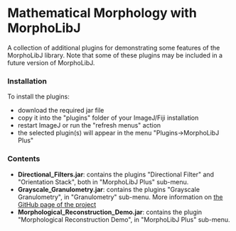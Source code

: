# Mathematical Morphology with MorphoLibJ

A collection of additional plugins for demonstrating some features of the MorphoLibJ library.
Note that some of these plugins may be included in a future version of MorphoLibJ.

### Installation

To install the plugins:
* download the required jar file
* copy it into the "plugins" folder of your ImageJ/Fiji installation
* restart ImageJ or run the "refresh menus" action
* the selected plugin(s) will appear in the menu "Plugins->MorphoLibJ Plus"

### Contents

* **Directional_Filters.jar**: contains the plugins "Directional Filter" and "Orientation Stack", both in "MorphoLibJ Plus" sub-menu.
* **Grayscale_Granulometry.jar**: contains the plugins "Grayscale Granulometry", in "Granulometry" sub-menu. More information on [the GitHub page of the project](https://github.com/ijtools/ijGranulometry)
* **Morphological_Reconstruction_Demo.jar**: contains the plugin "Morphological Reconstruction Demo", in "MorphoLibJ Plus" sub-menu.
